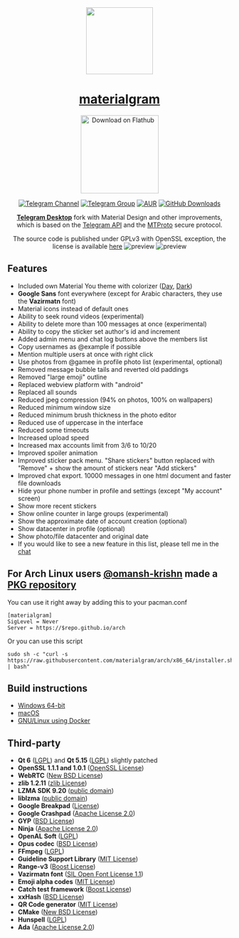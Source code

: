 <div align="center">
<img src="./docs/assets/icon.png" width="150" align="center">

# [materialgram](https://github.com/kukuruzka165/materialgram)
<a href='https://flathub.org/apps/io.github.kukuruzka165.materialgram'>
  <img width='175' alt='Download on Flathub' src='https://dl.flathub.org/assets/badges/flathub-badge-en.svg'/>
</a>

[![Telegram Channel](https://img.shields.io/badge/channel-blue?logo=telegram&labelColor=gray)](https://t.me/materialgram)
[![Telegram Group](https://img.shields.io/badge/chat-blue?logo=telegram&labelColor=gray)](https://t.me/materialgram_chat)
[![AUR](https://img.shields.io/badge/AUR%20package-blue?logo=archlinux&labelColor=gray)](https://aur.archlinux.org/packages?K=materialgram)
[![GitHub Downloads](https://img.shields.io/github/downloads/kukuruzka165/materialgram/total?logo=github)](https://github.com/kukuruzka165/materialgram/releases/latest)

[**Telegram Desktop**](https://github.com/telegramdesktop/tdesktop) fork with Material Design and other improvements, which is based on the [Telegram API][telegram_api] and the [MTProto][telegram_proto] secure protocol.

The source code is published under GPLv3 with OpenSSL exception, the license is available [here][license]
![preview](docs/assets/preview.png)
![preview](docs/assets/themes.png)
</div>

## Features
- Included own Material You theme with colorizer ([Day](https://t.me/addtheme/materialgram_day), [Dark](https://t.me/addtheme/materialgram_dark))
- **Google Sans** font everywhere (except for Arabic characters, they use the **Vazirmatn** font)
- Material icons instead of default ones
- Ability to seek round videos (experimental)
- Ability to delete more than 100 messages at once (experimental)
- Ability to copy the sticker set author's id and increment
- Added admin menu and chat log buttons above the members list
- Copy usernames as @example if possible
- Mention multiple users at once with right click
- Use photos from @gamee in profile photo list (experimental, optional)
- Removed message bubble tails and reverted old paddings
- Removed "large emoji" outline
- Replaced webview platform with "android"
- Replaced all sounds
- Reduced jpeg compression (94% on photos, 100% on wallpapers)
- Reduced minimum window size
- Reduced minimum brush thickness in the photo editor
- Reduced use of uppercase in the interface
- Reduced some timeouts
- Increased upload speed
- Increased max accounts limit from 3/6 to 10/20
- Improved spoiler animation
- Improved sticker pack menu. "Share stickers" button replaced with "Remove" + show the amount of stickers near "Add stickers"
- Improved chat export. 10000 messages in one html document and faster file downloads
- Hide your phone number in profile and settings (except "My account" screen)
- Show more recent stickers
- Show online counter in large groups (experimental)
- Show the approximate date of account creation (optional)
- Show datacenter in profile (optional)
- Show photo/file datacenter and original date
- If you would like to see a new feature in this list, please tell me in the [chat](https://t.me/materialgram_chat)

## For Arch Linux users [@omansh-krishn](https://github.com/omansh-krishn) made a [PKG repository](https://github.com/materialgram/arch.git)
You can use it right away by adding this to your pacman.conf
```
[materialgram]
SigLevel = Never
Server = https://$repo.github.io/arch
```
Or you can use this script
```
sudo sh -c "curl -s https://raw.githubusercontent.com/materialgram/arch/x86_64/installer.sh | bash"
```

## Build instructions
* [Windows 64-bit][win64]
* [macOS][mac]
* [GNU/Linux using Docker][linux]

## Third-party
* **Qt 6** ([LGPL](http://doc.qt.io/qt-6/lgpl.html)) and **Qt 5.15** ([LGPL](http://doc.qt.io/qt-5/lgpl.html)) slightly patched
* **OpenSSL 1.1.1 and 1.0.1** ([OpenSSL License](https://www.openssl.org/source/license.html))
* **WebRTC** ([New BSD License](https://github.com/desktop-app/tg_owt/blob/master/LICENSE))
* **zlib 1.2.11** ([zlib License](http://www.zlib.net/zlib_license.html))
* **LZMA SDK 9.20** ([public domain](http://www.7-zip.org/sdk.html))
* **liblzma** ([public domain](http://tukaani.org/xz/))
* **Google Breakpad** ([License](https://chromium.googlesource.com/breakpad/breakpad/+/master/LICENSE))
* **Google Crashpad** ([Apache License 2.0](https://chromium.googlesource.com/crashpad/crashpad/+/master/LICENSE))
* **GYP** ([BSD License](https://github.com/bnoordhuis/gyp/blob/master/LICENSE))
* **Ninja** ([Apache License 2.0](https://github.com/ninja-build/ninja/blob/master/COPYING))
* **OpenAL Soft** ([LGPL](https://github.com/kcat/openal-soft/blob/master/COPYING))
* **Opus codec** ([BSD License](http://www.opus-codec.org/license/))
* **FFmpeg** ([LGPL](https://www.ffmpeg.org/legal.html))
* **Guideline Support Library** ([MIT License](https://github.com/Microsoft/GSL/blob/master/LICENSE))
* **Range-v3** ([Boost License](https://github.com/ericniebler/range-v3/blob/master/LICENSE.txt))
* **Vazirmatn font** ([SIL Open Font License 1.1](https://github.com/rastikerdar/vazirmatn/blob/master/OFL.txt))
* **Emoji alpha codes** ([MIT License](https://github.com/emojione/emojione/blob/master/extras/alpha-codes/LICENSE.md))
* **Catch test framework** ([Boost License](https://github.com/philsquared/Catch/blob/master/LICENSE.txt))
* **xxHash** ([BSD License](https://github.com/Cyan4973/xxHash/blob/dev/LICENSE))
* **QR Code generator** ([MIT License](https://github.com/nayuki/QR-Code-generator#license))
* **CMake** ([New BSD License](https://github.com/Kitware/CMake/blob/master/Copyright.txt))
* **Hunspell** ([LGPL](https://github.com/hunspell/hunspell/blob/master/COPYING.LESSER))
* **Ada** ([Apache License 2.0](https://github.com/ada-url/ada/blob/main/LICENSE-APACHE))

[//]: # (LINKS)
[telegram_api]: https://core.telegram.org
[telegram_proto]: https://core.telegram.org/mtproto
[license]: LICENSE
[win64]: docs/building-win-x64.md
[mac]: docs/building-mac.md
[linux]: docs/building-linux.md

